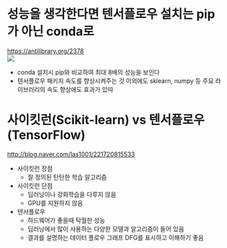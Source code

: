 # 성능을 생각한다면 텐서플로우 설치는 pip가 아닌 conda로
https://antilibrary.org/2378  
![](https://www.anaconda.com/wp-content/uploads/2019/12/TensorFlowTraining.png)

- conda 설치시 pip와 비교하여 최대 8배의 성능을 보인다   
- 텐서플로우 패키지 속도를 향상시켜주는 것 이외에도 sklearn, numpy 등 주요 라이브러리의 속도 향상에도 효과가 있따  

# 사이킷런(Scikit-learn) vs 텐서플로우(TensorFlow)  
http://blog.naver.com/las1001/221720815533   

- 사이킷런 장점
  - 잘 정의된 탄탄한 학습 알고리즘  
- 사이킷런 단점
  - 딥러닝이나 강화학습을 다루지 않음  
  - GPU를 지원하지 않음  
- 텐서플로우
  - 하드웨어가 좋을때 탁월한 성능  
  - 딥러닝에서 많이 사용하는 다양한 모델과 알고리즘이 들어 있음
  - 결과를 설명하는 데이터 플로우 그래프 DFG를 표시하고 이해하기 좋음  
  
